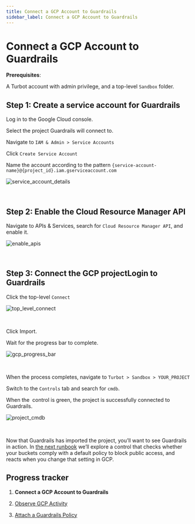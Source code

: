 ```yaml
---
title: Connect a GCP Account to Guardrails
sidebar_label: Connect a GCP Account to Guardrails
---
```



# Connect a GCP Account to Guardrails

**Prerequisites**:

A Turbot account with admin privilege, and a top-level `Sandbox` folder.

## Step 1: Create a service account for Guardrails

Log in to the Google Cloud console.  
  
Select the project Guardrails will connect to.  
  
Navigate to `IAM & Admin > Service Accounts`  
  
Click `Create Service Account`  
  
Name the account according to the pattern `{service-account-name}@{project_id}.iam.gserviceaccount.com`
<p><img alt="service_account_details" src="/images/docs/guardrails/runbooks/getting-started-gcp/connect-an-account/service-account-details.png"/></p><br/>

## Step 2: Enable the Cloud Resource Manager API

Navigate to APIs & Services, search for `Cloud Resource Manager API`, and enable it.
<p><img alt="enable_apis" src="/images/docs/guardrails/runbooks/getting-started-gcp/connect-an-account/enable-apis.png"/></p><br/>

## Step 3: Connect the GCP projectLogin to Guardrails

Click the top-level `Connect`
<p><img alt="top_level_connect" src="/images/docs/guardrails/runbooks/getting-started-gcp/connect-an-account/top-level-connect.png"/></p><br/>  
  
Click Import.  
  
Wait for the progress bar to complete.
<p><img alt="gcp_progress_bar" src="/images/docs/guardrails/runbooks/getting-started-gcp/connect-an-account/gcp-progress-bar.png"/></p><br/>  
  
When the process completes, navigate to `Turbot > Sandbox > YOUR_PROJECT`  
  
Switch to the `Controls` tab and search for `cmdb`.  
  
When the  control is green, the project is successfully connected to Guardrails.
<p><img alt="project_cmdb" src="/images/docs/guardrails/runbooks/getting-started-gcp/connect-an-account/project-cmdb.png"/></p><br/>

Now that Guardrails has imported the project, you’ll want to see Guardrails in action. In [the next runbook](/guardrails/docs/runbooks/getting-started-gcp/observe-gcp-activity) we’ll explore a control that checks whether your buckets comply with a default policy to block public access, and reacts when you change that setting in GCP.  
  
  



## Progress tracker

1. **Connect a GCP Account to Guardrails**

2. [Observe GCP Activity](/guardrails/docs/runbooks/getting-started-gcp/observe-gcp-activity/)

3. [Attach a Guardrails Policy](/guardrails/docs/runbooks/getting-started-gcp/attach-a-policy/)
